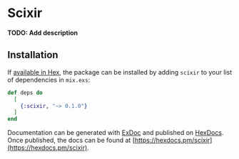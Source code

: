 # Scixir

**TODO: Add description**

## Installation

If [available in Hex](https://hex.pm/docs/publish), the package can be installed
by adding `scixir` to your list of dependencies in `mix.exs`:

```elixir
def deps do
  [
    {:scixir, "~> 0.1.0"}
  ]
end
```

Documentation can be generated with [ExDoc](https://github.com/elixir-lang/ex_doc)
and published on [HexDocs](https://hexdocs.pm). Once published, the docs can
be found at [https://hexdocs.pm/scixir](https://hexdocs.pm/scixir).

